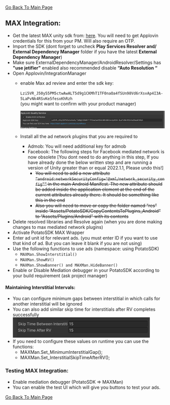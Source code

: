 [Go Back To Main Page](../../README.md)
## MAX Integration:
* Get the latest MAX unity sdk from: [here](https://dash.applovin.com/documentation/mediation/unity/getting-started/integration).  You will need to get Applovin credentials for this from your PM. Will also require an OTP.
* Import the SDK (dont forget to uncheck **Play Services Resolver and/ External Dependency Manager** folder if you have the latest **External Dependency Manager**)
* Make sure ExternalDependencyManager/AndroidResolver/Settings has **"use jetifier"** enabled also recommended disable **“Auto Resolution “**
* Open Applovin/IntegrationManager
    * enable Max ad review and enter the sdk key: 
      
      `Lzi5VR_J50y55PM5ctwAwALT5d9g1CKMhT1TF0naOa4fSUn98Vd6rXsvAp4I3A-5LaPvNk4RSvKe5fesxKhRzh`  
      (you might want to confirm with your product manager)
      
      ![apploving integration manager](img_0.png)
    * Install all the ad network plugins that you are required to 
        * Admob: You will need additional key for admob
        * Facebook: The following steps for Facebook mediated network is now obsolete [You dont need to do anything in this step, If you have already done the below written step and are running a version of Unity greater than or equal 2022.1.1, Please undo this!]
            * ~~You will need to add a new attribute `“android:networkSecurityConfig="@xml/network_security_config””` in the main Android Manifest. The new attribute should be added inside the application element at the end of the current attributes already there.  It should be something like this in the end~~
            * ~~Also you will need to move or copy  the folder named “res” inside “Assets/PotatoSDK/CopyContentsToPlugins_Android” to “Assets/Plugins/Android” with its contents~~
* Delete resolved libraries and Resolve again (when you are done making changes to max mediated network plugins)
* Activate PotatoSDK MAX Wrapper
* Enter ad unit id for relevant ads. (you must enter ID if you want to use that kind of ad. But you can leave it blank if you are not using)
* Use the following functions to use ads (namespace:  using PotatoSDK)
    * `MAXMan.ShowInterstitial()`
    * `MAXMan.ShowRV()`
    * `MAXMan.ShowBanner() and MAXMan.HideBanner()`
* Enable or Disable Mediation debugger in your PotatoSDK according to your build requirement (ask project manager)

#### Maintaining Interstitial Intervals:
* You can configure minimum gaps between interstitial in which calls for another interstitial will be ignored
* You can also add similar skip time for interstitials after RV completes successfully
  ![ad gap timings](img_1.png)
* If you need to configure these values on runtime you can use the functions:
    * MAXMan.Set_MinimumInterstitialGap();
    * MAXMan.Set_InterstitialSkipTimeAfterRV();

### Testing MAX Integration:
* Enable mediation debugger (PotatoSDK => MAXMan) 
* You can enable the test UI which will give you buttons to test your ads.




[Go Back To Main Page](../../README.md)
